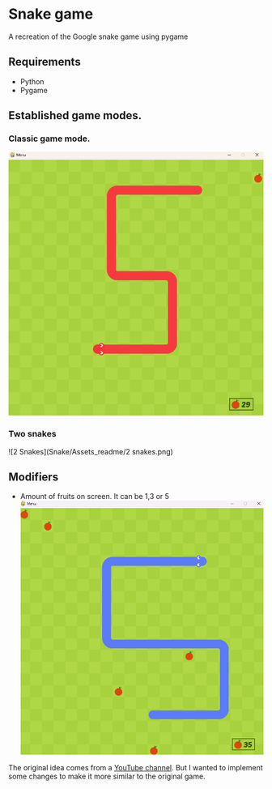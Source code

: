 # Snake game
A recreation of the Google snake game using pygame

## Requirements
* Python 
* Pygame

## Established game modes.
### Classic game mode.
![Classic Game](Snake/Assets_readme/classic.png)

### Two snakes
![2 Snakes](Snake/Assets_readme/2 snakes.png)

## Modifiers
* Amount of fruits on screen. It can be 1,3 or 5
![Fruits](Snake/Assets_readme/fruits.png)


The original idea comes from a [YouTube channel](https://www.youtube.com/watch?v=QFvqStqPCRU). But I wanted to implement some changes to make it more similar to the original game.
